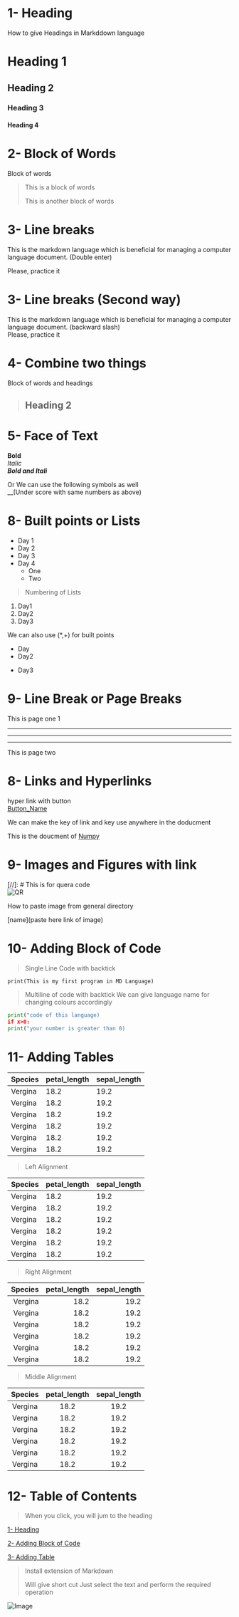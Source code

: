 # 1- Heading
How to give Headings in Markddown language
# Heading 1
## Heading 2
### Heading 3
#### Heading 4

# 2- Block of Words
Block of words
>  This is a block of words
> 
>  This is another block of words
# 3- Line breaks
This is the markdown language which is beneficial for managing a computer language document. (Double enter)

Please, practice it 
# 3- Line breaks (Second way)
This is the markdown language which is beneficial for managing a computer language document. (backward slash)\
Please, practice it 

# 4- Combine two things
Block of words and headings

> ## Heading 2

# 5- Face of Text
**Bold**\
*Italic*\
***Bold and Itali***

Or We can use the following symbols as well\
__(Under score with same numbers as above)

# 8- Built points or Lists
- Day 1
- Day 2
- Day 3
- Day 4
   - One 
   - Two
>Numbering of Lists

1. Day1
2. Day2
3. Day3

We can also use (*,+) for built points
* Day
* Day2
+ Day3 

# 9- Line Break or Page Breaks
 This is page one 1
 ___
 ---
 ***
 This is page two
 
# 8- Links and Hyperlinks

<paste huperlink here>

hyper link with button\
[Button_Name](link)

We can make the key of link and key use anywhere in the doducment

[doucment_link]:https://numpy.org/doc/stable/

This is the doucment of [Numpy][doucment_link]

# 9- Images and Figures with link

[//]: # This is for quera code\
![QR](sc.png)

How to paste image from general directory

[name](paste here link of image)

# 10- Adding Block of Code

> Single Line Code with backtick

`print(This is my first program in MD Language)`

> Multiline of code with backtick
> We can give language name for changing colours accordingly
```python
print("code of this language)
if x>0:
print("your number is greater than 0)
```
# 11- Adding Tables

| Species | petal_length | sepal_length | 
|-------  |--------------| ------------ |
| Vergina | 18.2 | 19.2 |
| Vergina | 18.2 | 19.2 |
| Vergina | 18.2 | 19.2 |
| Vergina | 18.2 | 19.2 |
| Vergina | 18.2 | 19.2 |
| Vergina | 18.2 | 19.2 |

> Left Alignment

| Species | petal_length | sepal_length | 
|:-------  |:--------------|:------------ |
| Vergina | 18.2 | 19.2 |
| Vergina | 18.2 | 19.2 |
| Vergina | 18.2 | 19.2 |
| Vergina | 18.2 | 19.2 |
| Vergina | 18.2 | 19.2 |
| Vergina | 18.2 | 19.2 |

> Right Alignment

| Species | petal_length | sepal_length | 
| -------:|--------------:|------------: |
| Vergina | 18.2 | 19.2 |
| Vergina | 18.2 | 19.2 |
| Vergina | 18.2 | 19.2 |
| Vergina | 18.2 | 19.2 |
| Vergina | 18.2 | 19.2 |
| Vergina | 18.2 | 19.2 |

> Middle Alignment

| Species | petal_length | sepal_length | 
| :-------:|:--------------:|:------------: |
| Vergina | 18.2 | 19.2 |
| Vergina | 18.2 | 19.2 |
| Vergina | 18.2 | 19.2 |
| Vergina | 18.2 | 19.2 |
| Vergina | 18.2 | 19.2 |
| Vergina | 18.2 | 19.2 |


# 12- Table of Contents 

> When you click, you will jum to the heading
> 
[1- Heading ](#1--heading)

[2- Adding Block of Code](#10--adding-block-of-code)

[3- Adding Table](#11--adding-tables)

> Install extension of Markdown
>
> Will give short cut
> Just select the text and perform the required operation


![Image](sc.png)
